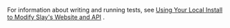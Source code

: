 For information about writing and running tests,
see [Using Your Local Install to Modify Slay's Website and API](https://slay.fandom.com/wiki/Using_Your_Local_Install_to_Modify_Slay's_Website_and_API)
.
